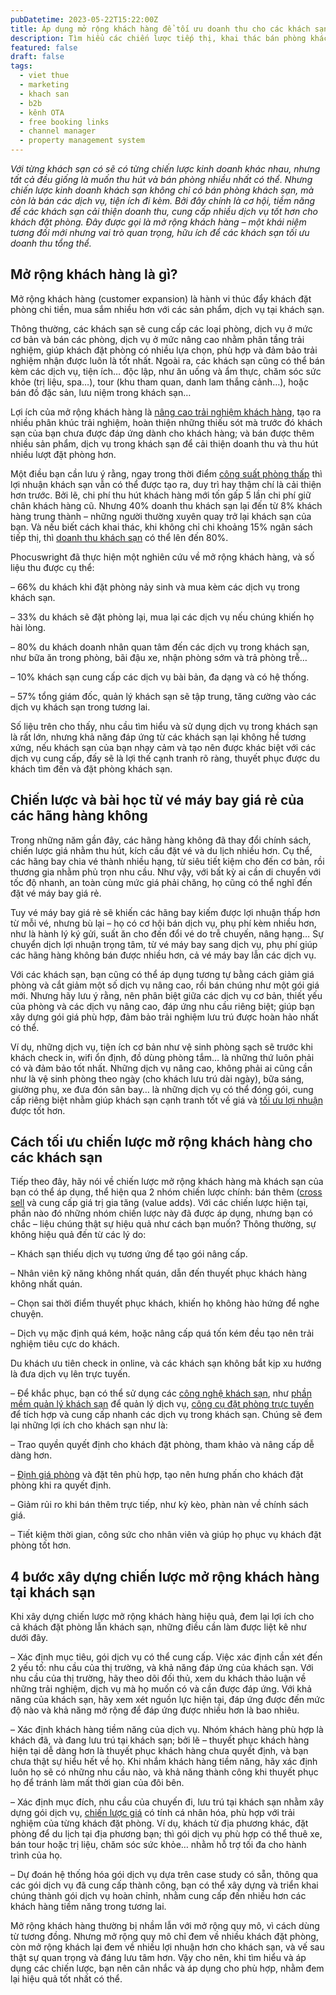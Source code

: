 ```yaml
---
pubDatetime: 2023-05-22T15:22:00Z
title: Áp dụng mở rộng khách hàng để tối ưu doanh thu cho các khách sạn
description: Tìm hiểu các chiến lược tiếp thị, khai thác bán phòng khách sạn hiệu quả trong chuỗi bài viết sau của nhavantuonglai để áp dụng và đem lại hiệu quả thiết thực cho giải pháp của bạn.
featured: false
draft: false
tags:
  - viet thue
  - marketing
  - khach san
  - b2b
  - kênh OTA
  - free booking links
  - channel manager
  - property management system
---
```


_Với từng khách sạn có sẽ có từng chiến lược kinh doanh khác nhau, nhưng tất cả đều giống là muốn thu hút và bán phòng nhiều nhất có thể. Nhưng chiến lược kinh doanh khách sạn không chỉ có bán phòng khách sạn, mà còn là bán các dịch vụ, tiện ích đi kèm. Bởi đây chính là cơ hội, tiềm năng để các khách sạn cải thiện doanh thu, cung cấp nhiều dịch vụ tốt hơn cho khách đặt phòng. Đây được gọi là mở rộng khách hàng – một khái niệm tương đối mới nhưng vai trò quan trọng, hữu ích để các khách sạn tối ưu doanh thu tổng thể._

## Mở rộng khách hàng là gì?

Mở rộng khách hàng (customer expansion) là hành vi thúc đẩy khách đặt phòng chi tiền, mua sắm nhiều hơn với các sản phẩm, dịch vụ tại khách sạn.

Thông thường, các khách sạn sẽ cung cấp các loại phòng, dịch vụ ở mức cơ bản và bán các phòng, dịch vụ ở mức nâng cao nhằm phân tầng trải nghiệm, giúp khách đặt phòng có nhiều lựa chọn, phù hợp và đảm bảo trải nghiệm nhận được luôn là tốt nhất. Ngoài ra, các khách sạn cũng có thể bán kèm các dịch vụ, tiện ích… độc lập, như ăn uống và ẩm thực, chăm sóc sức khỏe (trị liệu, spa…), tour (khu tham quan, danh lam thắng cảnh…), hoặc bán đồ đặc sản, lưu niệm trong khách sạn…

Lợi ích của mở rộng khách hàng là [nâng cao trải nghiệm khách hàng](https://nhavantuonglai.com/posts/5-nang-cap-de-cai-thien-trai-nghiem-khach-hang-tai-khach-san), tạo ra nhiều phân khúc trải nghiệm, hoàn thiện những thiếu sót mà trước đó khách sạn của bạn chưa được đáp ứng dành cho khách hàng; và bán được thêm nhiều sản phẩm, dịch vụ trong khách sạn để cải thiện doanh thu và thu hút nhiều lượt đặt phòng hơn.

Một điều bạn cần lưu ý rằng, ngay trong thời điểm [công suất phòng thấp](https://nhavantuonglai.com/posts/cong-suat-phong) thì lợi nhuận khách sạn vẫn có thể được tạo ra, duy trì hay thậm chí là cải thiện hơn trước. Bởi lẽ, chi phí thu hút khách hàng mới tốn gấp 5 lần chi phí giữ chân khách hàng cũ. Nhưng 40% doanh thu khách sạn lại đến từ 8% khách hàng trung thành – những người thường xuyên quay trở lại khách sạn của bạn. Và nếu biết cách khai thác, khi không chỉ chi khoảng 15% ngân sách tiếp thị, thì [doanh thu khách sạn](https://nhavantuonglai.com/posts/moi-quan-he-giua-cong-nghe-va-doanh-thu-khach-san) có thể lên đến 80%.

Phocuswright đã thực hiện một nghiên cứu về mở rộng khách hàng, và số liệu thu được cụ thể:

– 66% du khách khi đặt phòng nảy sinh và mua kèm các dịch vụ trong khách sạn.

– 33% du khách sẽ đặt phòng lại, mua lại các dịch vụ nếu chúng khiến họ hài lòng.

– 80% du khách doanh nhân quan tâm đến các dịch vụ trong khách sạn, như bữa ăn trong phòng, bãi đậu xe, nhận phòng sớm và trả phòng trễ…

– 10% khách sạn cung cấp các dịch vụ bài bản, đa dạng và có hệ thống.

– 57% tổng giám đốc, quản lý khách sạn sẽ tập trung, tăng cường vào các dịch vụ khách sạn trong tương lai.

Số liệu trên cho thấy, nhu cầu tìm hiểu và sử dụng dịch vụ trong khách sạn là rất lớn, nhưng khả năng đáp ứng từ các khách sạn lại không hề tương xứng, nếu khách sạn của bạn nhạy cảm và tạo nên được khác biệt với các dịch vụ cung cấp, đấy sẽ là lợi thế cạnh tranh rõ ràng, thuyết phục được du khách tìm đến và đặt phòng khách sạn.

## Chiến lược và bài học từ vé máy bay giá rẻ của các hãng hàng không

Trong những năm gần đây, các hãng hàng không đã thay đổi chính sách, chiến lược giá nhằm thu hút, kích cầu đặt vé và du lịch nhiều hơn. Cụ thể, các hãng bay chia vé thành nhiều hạng, từ siêu tiết kiệm cho đến cơ bản, rồi thương gia nhằm phủ trọn nhu cầu. Như vậy, với bất kỳ ai cần di chuyển với tốc độ nhanh, an toàn cùng mức giá phải chăng, họ cũng có thể nghĩ đến đặt vé máy bay giá rẻ.

Tuy vé máy bay giá rẻ sẽ khiến các hãng bay kiếm được lợi nhuận thấp hơn từ mỗi vé, nhưng bù lại – họ có cơ hội bán dịch vụ, phụ phí kèm nhiều hơn, như là hành lý ký gửi, suất ăn cho đến đổi vé do trễ chuyến, nâng hạng… Sự chuyển dịch lợi nhuận trọng tâm, từ vé máy bay sang dịch vụ, phụ phí giúp các hãng hàng không bán được nhiều hơn, cả vé máy bay lẫn các dịch vụ.

Với các khách sạn, bạn cũng có thể áp dụng tương tự bằng cách giảm giá phòng và cắt giảm một số dịch vụ nâng cao, rồi bán chúng như một gói giá mới. Nhưng hãy lưu ý rằng, nên phân biệt giữa các dịch vụ cơ bản, thiết yếu của phòng và các dịch vụ nâng cao, đáp ứng nhu cầu riêng biệt; giúp bạn xây dựng gói giá phù hợp, đảm bảo trải nghiệm lưu trú được hoàn hảo nhất có thể.

Ví dụ, những dịch vụ, tiện ích cơ bản như vệ sinh phòng sạch sẽ trước khi khách check in, wifi ổn định, đồ dùng phòng tắm… là những thứ luôn phải có và đảm bảo tốt nhất. Những dịch vụ nâng cao, không phải ai cũng cần như là vệ sinh phòng theo ngày (cho khách lưu trú dài ngày), bữa sáng, giường phụ, xe đưa đón sân bay… là những dịch vụ có thể đóng gói, cung cấp riêng biệt nhằm giúp khách sạn cạnh tranh tốt về giá và [tối ưu lợi nhuận](https://nhavantuonglai.com/posts/nhung-chien-luoc-dinh-gia-khach-san-giup-toi-da-haa-loi-nhuan) được tốt hơn.

## Cách tối ưu chiến lược mở rộng khách hàng cho các khách sạn

Tiếp theo đây, hãy nói về chiến lược mở rộng khách hàng mà khách sạn của bạn có thể áp dụng, thể hiện qua 2 nhóm chiến lược chính: bán thêm ([cross sell](https://bluejaypos.vn/article/cac-goi-y-de-ban-hang-gia-tang-upselling-hieu-qua-trong-tiem-spa) và cung cấp giá trị gia tăng (value adds). Với các chiến lược hiện tại, phần nào đó những nhóm chiến lược này đã được áp dụng, nhưng bạn có chắc – liệu chúng thật sự hiệu quả như cách bạn muốn? Thông thường, sự không hiệu quả đến từ các lý do:

– Khách sạn thiếu dịch vụ tương ứng để tạo gói nâng cấp.

– Nhân viên kỹ năng không nhất quán, dẫn đến thuyết phục khách hàng không nhất quán.

– Chọn sai thời điểm thuyết phục khách, khiến họ không hào hứng để nghe chuyện.

– Dịch vụ mặc định quá kém, hoặc nâng cấp quá tốn kém đều tạo nên trải nghiệm tiêu cực do khách.

Du khách ưu tiên check in online, và các khách sạn không bắt kịp xu hướng là đưa dịch vụ lên trực tuyến.

– Để khắc phục, bạn có thể sử dụng các [công nghệ khách sạn](https://nhavantuonglai.com/posts/phan-mem-quan-ly-khach-san-trong-tuong-lai-se-nhu-the-nao), như [phần mềm quản lý khách sạn](https://nhavantuonglai.com/posts/phan-mem-quan-ly-khach-san-tang-cuong-trai-nghiem-khach-hang-va-ho-tro-nhan-vien-lam-viec-hieu-qua-nhu-the-nao) để quản lý dịch vụ, [công cụ đặt phòng trực tuyến](https://bluejaypms.com/booking-engine) để tích hợp và cung cấp nhanh các dịch vụ trong khách sạn. Chúng sẽ đem lại những lợi ích cho khách sạn như là:

– Trao quyền quyết định cho khách đặt phòng, tham khảo và nâng cấp dễ dàng hơn.

– [Định giá phòng](https://nhavantuonglai.com/posts/ban-da-bao-gio-danh-gia-chien-luoc-gia-khach-san-cua-minh-chua) và đặt tên phù hợp, tạo nên hưng phấn cho khách đặt phòng khi ra quyết định.

– Giảm rủi ro khi bán thêm trực tiếp, như kỳ kèo, phàn nàn về chính sách giá.

– Tiết kiệm thời gian, công sức cho nhân viên và giúp họ phục vụ khách đặt phòng tốt hơn.

## 4 bước xây dựng chiến lược mở rộng khách hàng tại khách sạn

Khi xây dựng chiến lược mở rộng khách hàng hiệu quả, đem lại lợi ích cho cả khách đặt phòng lẫn khách sạn, những điều cần làm được liệt kê như dưới đây.

– Xác định mục tiêu, gói dịch vụ có thể cung cấp. Việc xác định cần xét đến 2 yếu tố: nhu cầu của thị trường, và khả năng đáp ứng của khách sạn. Với nhu cầu của thị trường, hãy theo dõi đối thủ, xem du khách thảo luận về những trải nghiệm, dịch vụ mà họ muốn có và cần được đáp ứng. Với khả năng của khách sạn, hãy xem xét nguồn lực hiện tại, đáp ứng được đến mức độ nào và khả năng mở rộng để đáp ứng được nhiều hơn là bao nhiêu.

– Xác định khách hàng tiềm năng của dịch vụ. Nhóm khách hàng phù hợp là khách đã, và đang lưu trú tại khách sạn; bởi lẽ – thuyết phục khách hàng hiện tại dễ dàng hơn là thuyết phục khách hàng chưa quyết định, và bạn chưa thật sự hiểu hết về họ. Khi nhắm khách hàng tiềm năng, hãy xác định luôn họ sẽ có những nhu cầu nào, và khả năng thành công khi thuyết phục họ để tránh làm mất thời gian của đôi bên.

– Xác định mục đích, nhu cầu của chuyến đi, lưu trú tại khách sạn nhằm xây dựng gói dịch vụ, [chiến lược giá](https://nhavantuonglai.com/posts/chien-luoc-gia) có tính cá nhân hóa, phù hợp với trải nghiệm của từng khách đặt phòng. Ví dụ, khách từ địa phương khác, đặt phòng để du lịch tại địa phương bạn; thì gói dịch vụ phù hợp có thể thuê xe, bán tour hoặc trị liệu, chăm sóc sức khỏe… nhằm hỗ trợ tối đa cho hành trình của họ.

– Dự đoán hệ thống hóa gói dịch vụ dựa trên case study có sẵn, thông qua các gói dịch vụ đã cung cấp thành công, bạn có thể xây dựng và triển khai chúng thành gói dịch vụ hoàn chỉnh, nhằm cung cấp đến nhiều hơn các khách hàng tiềm năng trong tương lai.

Mở rộng khách hàng thường bị nhầm lẫn với mở rộng quy mô, vì cách dùng từ tương đồng. Nhưng mở rộng quy mô chỉ đem về nhiều khách đặt phòng, còn mở rộng khách lại đem về nhiều lợi nhuận hơn cho khách sạn, và vế sau thật sự quan trọng và đáng lưu tâm hơn. Vậy cho nên, khi tìm hiểu và áp dụng các chiến lược, bạn nên cân nhắc và áp dụng cho phù hợp, nhằm đem lại hiệu quả tốt nhất có thể.
